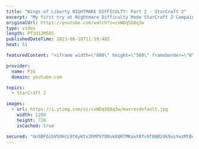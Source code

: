 ```yaml
---
title: "Wings of Liberty NIGHTMARE DIFFICULTY: Part 2 - StarCraft 2"
excerpt: "My first try at Nightmare Difficulty Mode StarCraft 2 Campaign created by GiantGrantGames and his amazing modding community. Having lots of fun with it! Here's the second part  0:00 Smash and Grab 32:42 The Evacuation  -- 🐷 Second Channel for Learning StarCraft 2: https://www.youtube.com/c/PiGRandom"
originalUrl: https://youtube.com/watch?v=cxWDq5Q8q3w
type: video
length: PT1H12M58S
publishedDateTime: 2023-06-10T11:59:48Z
heat: 51

featuredContent: "<iframe width=\"800\" height=\"500\" frameborder=\"0\" src=\"https://www.youtube.com/embed/cxWDq5Q8q3w\" allow=\"accelerometer; autoplay; encrypted-media; gyroscope; picture-in-picture\" allowfullscreen></iframe>"

provider:
  name: PiG
  domain: youtube.com

topics:
  - StarCraft 2

images:
  - url: https://i.ytimg.com/vi/cxWDq5Q8q3w/maxresdefault.jpg
    width: 1280
    height: 720
    isCached: true

secured: "GnSBFGibV5OHcL9t6yKtx2hMPX7O9ukXQRTMKaxX8fv9f86B2dk9usYwzMtBckQaAMfnLkwxkcbn/Lss3v826v2mojBCklFO39uJzi8yyIUcLKzUXg/OL5R0xG8DU/OCY9vpScc4qrUZUXOzSdxSrhzUBCOkTwsgoAUDQ6g125VHx1q0NQ3ThpXYsPqiHGV/jxYPhkdnOdK4cgsT9yH61u4UfrOmawLrIPEtlE8dfD7Qc8HR6R1C17K+vg+nOdgB+M13Z6gN9oHUmcCtTlB4fflWIyapMRgDAqZBGSsc4NLv2fvh9cNCUJXiY9e7UH9fpTfwxkDXB8yissaN8uqZR71OJj4Px90mNkmkKgMA2jmhW4VqHrABzKDK6dkGndZNt++D0feRZmDRAmTZ7CBMVLqysmgKhF5858eXYkd8sF0=;58kBBt97OpoWuTaKJgA4dg=="
---
```



